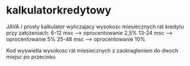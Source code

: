 # kalkulatorkredytowy
JAVA / prosty kalkulator wyliczajacy wysokosc miesiecznych rat kredytu przy założeniach: 
6-12 msc --> oprocentowanie 2,5%
13-24 msc --> oprocentowanie 5%
25-48 msc --> oprocentowanie 10%

Kod wyswietla wysokosc rat miesiecznych z zaokragleniem do dwoch miejsc po przecinku
 
